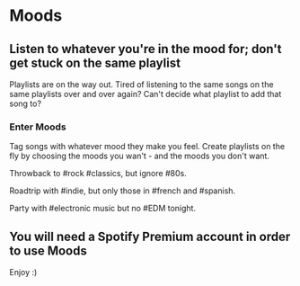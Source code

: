 # Moods

## Listen to whatever you're in the mood for; don't get stuck on the same playlist

Playlists are on the way out. Tired of listening to the same songs on the same playlists over and over again? Can't decide what playlist to add that song to?

### Enter Moods

Tag songs with whatever mood they make you feel. Create playlists on the fly by choosing the moods you wan't - and the moods you don't want.

Throwback to #rock #classics, but ignore #80s.

Roadtrip with #indie, but only those in #french and #spanish.

Party with #electronic music but no #EDM tonight.

## You will need a Spotify Premium account in order to use Moods

Enjoy :)
